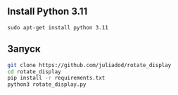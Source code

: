 ## Install Python 3.11
``` sudo apt-get install python 3.11 ```

## Запуск
```sh
git clone https://github.com/juliadod/rotate_display
cd rotate_display
pip install -r requirements.txt
python3 rotate_display.py
```



